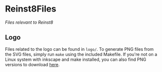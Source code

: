 Reinst8Files
============

*Files relevant to Reinst8*

Logo
----

Files related to the logo can be found in `logo/`. To generate PNG files from the
SVG files, simply run `make` using the included Makefile. If you're not on a
Linux system with inkscape and make installed, you can also find PNG versions to
download [here](http://reinst8.org.uk/logo/).


